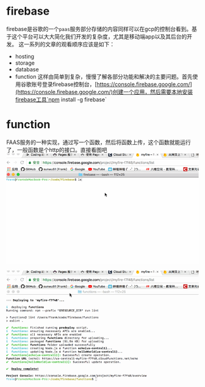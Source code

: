 # firebase
firebase是谷歌的一个`paas`服务部分存储的内容同样可以在gcp的控制台看到。基于这个平台可以大大简化我们开发的复杂度，尤其是移动端app以及其后台的开发。
这一系列的文章的观看顺序应该是如下：
- hosting
- storage
- database
- function
这样由简单到复杂，慢慢了解各部分功能和解决的主要问题。首先使用谷歌账号登录firebase控制台，[https://console.firebase.google.com/](https://console.firebase.google.com/)创建一个应用，然后需要本地安装firebase工具`npm install -g firebase`
# function
FAAS服务的一种实现，通过写一个函数，然后将函数上传，这个函数就能运行了，一般函数是个http的接口。直接看图吧
![image](img/fire_functions.gif)  

![image](img/fire_functions2.gif)  